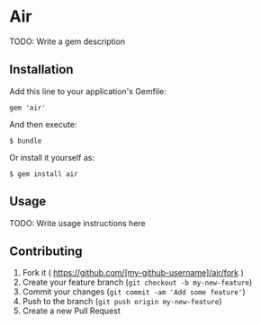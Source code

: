 # Air

TODO: Write a gem description

## Installation

Add this line to your application's Gemfile:

    gem 'air'

And then execute:

    $ bundle

Or install it yourself as:

    $ gem install air

## Usage

TODO: Write usage instructions here

## Contributing

1. Fork it ( https://github.com/[my-github-username]/air/fork )
2. Create your feature branch (`git checkout -b my-new-feature`)
3. Commit your changes (`git commit -am 'Add some feature'`)
4. Push to the branch (`git push origin my-new-feature`)
5. Create a new Pull Request

